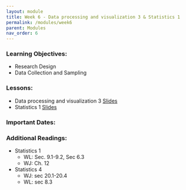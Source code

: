 ```yaml
---
layout: module
title: Week 6 - Data processing and visualization 3 & Statistics 1 
permalink: /modules/week6
parent: Modules
nav_order: 6
---
```


### Learning Objectives:
* Research Design
* Data Collection and Sampling


### Lessons:
*  Data processing and visualization 3 [Slides]()
*  Statistics 1 [Slides]()

### Important Dates:


### Additional Readings:
* Statistics 1
    * WL: Sec. 9.1-9.2, Sec 6.3
    * WJ: Ch. 12
* Statistics 4
    * WJ: sec 20.1-20.4
    * WL: sec 8.3

